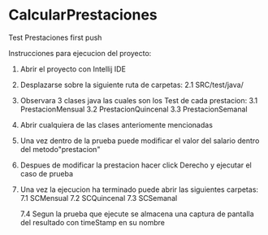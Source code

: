 # CalcularPrestaciones
Test Prestaciones first push

Instrucciones para ejecucion del proyecto: 

1. Abrir el proyecto con Intellij IDE
2. Desplazarse sobre la siguiente ruta de carpetas:
   2.1 SRC/test/java/
3. Observara 3 clases java las cuales son los  Test de cada prestacion:
   3.1 PrestacionMensual
   3.2 PrestacionQuincenal
   3.3 PrestacionSemanal
4. Abrir cualquiera de las clases anteriomente mencionadas
5. Una vez dentro de la prueba puede modificar el valor  del salario dentro del metodo"prestacion"
6. Despues de modificar la prestacion hacer click Derecho y ejecutar el caso de prueba
7. Una vez la ejecucion ha terminado puede abrir las siguientes carpetas:
   7.1 SCMensual
   7.2 SCQuincenal
   7.3 SCSemanal

   7.4 Segun la prueba que ejecute se almacena  una captura de pantalla del resultado con timeStamp en su nombre


